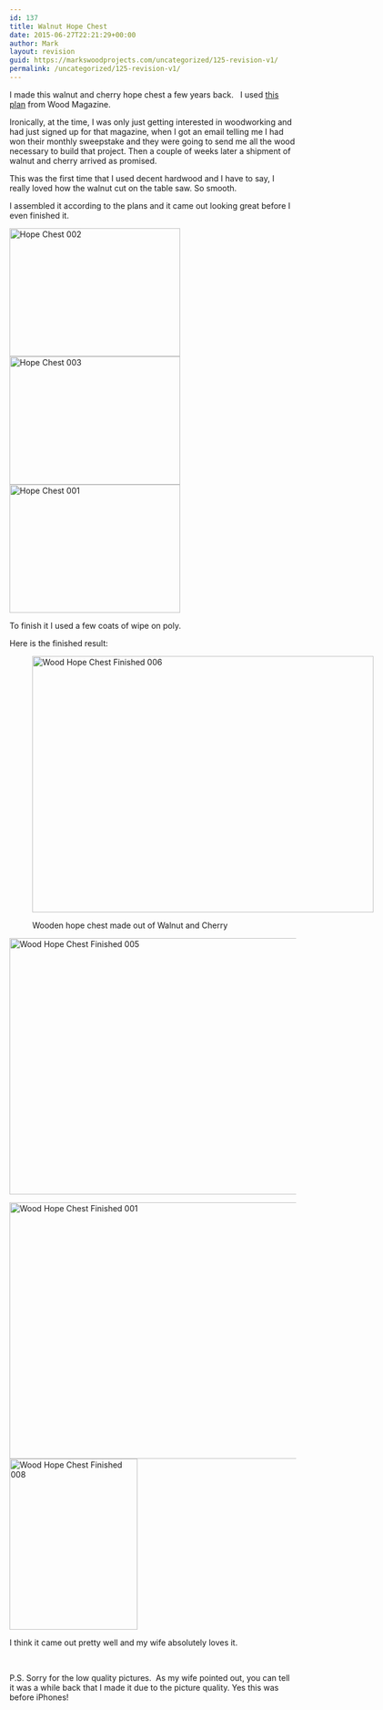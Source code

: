 ```yaml
---
id: 137
title: Walnut Hope Chest
date: 2015-06-27T22:21:29+00:00
author: Mark
layout: revision
guid: https://markswoodprojects.com/uncategorized/125-revision-v1/
permalink: /uncategorized/125-revision-v1/
---
```

I made this walnut and cherry hope chest a few years back. &nbsp; I used [this plan](http://www.woodmagazine.com/woodworking-plans/furniture/bedroom/heirloom-chest/) from Wood Magazine.

Ironically, at the time, I was only just getting interested in woodworking and had just signed up for that magazine, when I got an email telling me I had won their monthly sweepstake and they were going to send me all the wood necessary to build that project. Then a couple of weeks later a shipment of walnut and cherry arrived as promised.

This was the first time that I used decent hardwood and I have to say, I really loved how the walnut cut on the table saw. So smooth.

I assembled it according to the plans and it came out looking great before I even finished it.

[<img class="alignnone size-medium wp-image-122" src="https://markswoodprojects.com/wp-content/uploads/2015/06/Hope-Chest-002-300x225.jpg" alt="Hope Chest 002" width="300" height="225" srcset="https://markswoodprojects.com/wp-content/uploads/2015/06/Hope-Chest-002-300x225.jpg 300w, https://markswoodprojects.com/wp-content/uploads/2015/06/Hope-Chest-002.jpg 640w" sizes="(max-width: 300px) 100vw, 300px" />](https://markswoodprojects.com/wp-content/uploads/2015/06/Hope-Chest-002.jpg) [<img class="alignnone size-medium wp-image-123" src="https://markswoodprojects.com/wp-content/uploads/2015/06/Hope-Chest-003-300x225.jpg" alt="Hope Chest 003" width="300" height="225" srcset="https://markswoodprojects.com/wp-content/uploads/2015/06/Hope-Chest-003-300x225.jpg 300w, https://markswoodprojects.com/wp-content/uploads/2015/06/Hope-Chest-003.jpg 640w" sizes="(max-width: 300px) 100vw, 300px" />](https://markswoodprojects.com/wp-content/uploads/2015/06/Hope-Chest-003.jpg) [<img class="alignnone size-medium wp-image-121" src="https://markswoodprojects.com/wp-content/uploads/2015/06/Hope-Chest-001-300x225.jpg" alt="Hope Chest 001" width="300" height="225" srcset="https://markswoodprojects.com/wp-content/uploads/2015/06/Hope-Chest-001-300x225.jpg 300w, https://markswoodprojects.com/wp-content/uploads/2015/06/Hope-Chest-001.jpg 640w" sizes="(max-width: 300px) 100vw, 300px" />](https://markswoodprojects.com/wp-content/uploads/2015/06/Hope-Chest-001.jpg)

To finish it I used a few coats of wipe on poly.

Here is the finished result:<figure id="attachment_118" style="width: 600px" class="wp-caption alignnone">

[<img class="wp-image-118" src="https://markswoodprojects.com/wp-content/uploads/2015/06/Wood-Hope-Chest-Finished-006-1024x768.jpg" alt="Wood Hope Chest Finished 006" width="600" height="450" srcset="https://markswoodprojects.com/wp-content/uploads/2015/06/Wood-Hope-Chest-Finished-006-1024x768.jpg 1024w, https://markswoodprojects.com/wp-content/uploads/2015/06/Wood-Hope-Chest-Finished-006-300x225.jpg 300w, https://markswoodprojects.com/wp-content/uploads/2015/06/Wood-Hope-Chest-Finished-006.jpg 1200w" sizes="(max-width: 600px) 100vw, 600px" />](https://markswoodprojects.com/wp-content/uploads/2015/06/Wood-Hope-Chest-Finished-006.jpg)<figcaption class="wp-caption-text">Wooden hope chest made out of Walnut and Cherry</figcaption></figure> 

[<img class="alignnone wp-image-117" src="https://markswoodprojects.com/wp-content/uploads/2015/06/Wood-Hope-Chest-Finished-005-1024x768.jpg" alt="Wood Hope Chest Finished 005" width="600" height="450" srcset="https://markswoodprojects.com/wp-content/uploads/2015/06/Wood-Hope-Chest-Finished-005-1024x768.jpg 1024w, https://markswoodprojects.com/wp-content/uploads/2015/06/Wood-Hope-Chest-Finished-005-300x225.jpg 300w, https://markswoodprojects.com/wp-content/uploads/2015/06/Wood-Hope-Chest-Finished-005.jpg 1200w" sizes="(max-width: 600px) 100vw, 600px" />](https://markswoodprojects.com/wp-content/uploads/2015/06/Wood-Hope-Chest-Finished-005.jpg)

[<img class="alignnone wp-image-116" src="https://markswoodprojects.com/wp-content/uploads/2015/06/Wood-Hope-Chest-Finished-001-1024x768.jpg" alt="Wood Hope Chest Finished 001" width="600" height="450" srcset="https://markswoodprojects.com/wp-content/uploads/2015/06/Wood-Hope-Chest-Finished-001-1024x768.jpg 1024w, https://markswoodprojects.com/wp-content/uploads/2015/06/Wood-Hope-Chest-Finished-001-300x225.jpg 300w, https://markswoodprojects.com/wp-content/uploads/2015/06/Wood-Hope-Chest-Finished-001.jpg 1200w" sizes="(max-width: 600px) 100vw, 600px" />](https://markswoodprojects.com/wp-content/uploads/2015/06/Wood-Hope-Chest-Finished-001.jpg)[<img class="alignnone size-medium wp-image-119" src="https://markswoodprojects.com/wp-content/uploads/2015/06/Wood-Hope-Chest-Finished-008-225x300.jpg" alt="Wood Hope Chest Finished 008" width="225" height="300" srcset="https://markswoodprojects.com/wp-content/uploads/2015/06/Wood-Hope-Chest-Finished-008-225x300.jpg 225w, https://markswoodprojects.com/wp-content/uploads/2015/06/Wood-Hope-Chest-Finished-008-768x1024.jpg 768w, https://markswoodprojects.com/wp-content/uploads/2015/06/Wood-Hope-Chest-Finished-008.jpg 900w" sizes="(max-width: 225px) 100vw, 225px" />](https://markswoodprojects.com/wp-content/uploads/2015/06/Wood-Hope-Chest-Finished-008.jpg)

I think it came out pretty well and my wife absolutely loves it.

&nbsp;

P.S. Sorry for the low quality pictures. &nbsp;As my wife pointed out, you can tell it was a while back that I made it due to the picture quality. Yes this was before iPhones!